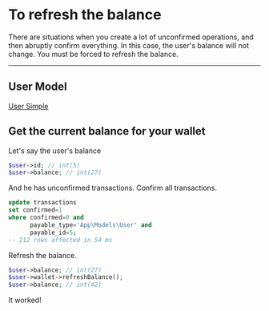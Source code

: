 # To refresh the balance

There are situations when you create a lot of unconfirmed operations, 
and then abruptly confirm everything. 
In this case, the user's balance will not change. 
You must be forced to refresh the balance.

---

## User Model

[User Simple](_include/models/user_simple.md ':include')

## Get the current balance for your wallet

Let's say the user's balance

```php
$user->id; // int(5)
$user->balance; // int(27)
```

And he has unconfirmed transactions.
Confirm all transactions.

```sql
update transactions 
set confirmed=1 
where confirmed=0 and 
      payable_type='App\Models\User' and 
      payable_id=5;
-- 212 rows affected in 54 ms
```

Refresh the balance.

```php
$user->balance; // int(27)
$user->wallet->refreshBalance();
$user->balance; // int(42)
```

It worked! 
